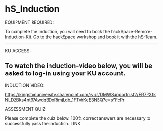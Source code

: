 # hS_Induction

EQUIPMENT REQUIRED:

To complete the induction, you will need to book the hackSpace-Remote-Induction-Kit.
Go to the hackSpace workshop and book it with the hS-Team.

-----

KU ACCESS:

To watch the induction-video below, you will be asked to log-in using your KU account. 
-----

INDUCTION VIDEO:

https://kingstonuniversity.sharepoint.com/:v:/s/DMWSupportmst2/ER7PXfkNLDZBks4nt97AwdgBDxRimjLdb_1FTvhKeE3NBQ?e=sYFcPr


ASSESSMENT QUIZ:

Please complete the quiz below. 
100% correct answers are necessary to successfully pass the induction. 
LINK
